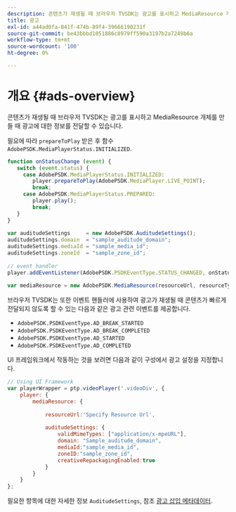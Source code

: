 ```yaml
---
description: 콘텐츠가 재생될 때 브라우저 TVSDK는 광고를 표시하고 MediaResource 개체를 만들 때 광고에 대한 정보를 전달할 수 있습니다.
title: 광고
exl-id: a44ad0fa-841f-474b-89f4-39666190231f
source-git-commit: be43bbbd1051886c8979ff590a3197b2a7249b6a
workflow-type: tm+mt
source-wordcount: '100'
ht-degree: 0%

---
```


# 개요 {#ads-overview}

콘텐츠가 재생될 때 브라우저 TVSDK는 광고를 표시하고 MediaResource 개체를 만들 때 광고에 대한 정보를 전달할 수 있습니다.

필요에 따라 `prepareToPlay` 받은 후 함수 `AdobePSDK.MediaPlayerStatus.INITIALIZED`.

```js
function onStatusChange (event) { 
   switch (event.status) { 
     case AdobePSDK.MediaPlayerStatus.INITIALIZED: 
        player.prepareToPlay(AdobePSDK.MediaPlayer.LIVE_POINT); 
        break; 
     case AdobePSDK.MediaPlayerStatus.PREPARED: 
        player.play(); 
        break; 
   } 
} 
 
var auditudeSettings     = new AdobePSDK.AuditudeSettings(); 
auditudeSettings.domain  = "sample_auditude_domain"; 
auditudeSettings.mediaId = "sample_media_id"; 
auditudeSettings.zoneId  = "sample_zone_id"; 
 
// event handler 
player.addEventListener(AdobePSDK.PSDKEventType.STATUS_CHANGED, onStatusChange); 
 
var mediaResource = new AdobePSDK.MediaResource(resourceUrl, resourceType, auditudeSettings, false);
```

브라우저 TVSDK는 또한 이벤트 핸들러에 사용하여 광고가 재생될 때 콘텐츠가 빠르게 전달되지 않도록 할 수 있는 다음과 같은 광고 관련 이벤트를 제공합니다.

* `AdobePSDK.PSDKEventType.AD_BREAK_STARTED`
* `AdobePSDK.PSDKEventType.AD_BREAK_COMPLETED`
* `AdobePSDK.PSDKEventType.AD_STARTED`
* `AdobePSDK.PSDKEventType.AD_COMPLETED`

UI 프레임워크에서 작동하는 것을 보려면 다음과 같이 구성에서 광고 설정을 지정합니다.

```js
// Using UI Framework 
var playerWrapper = ptp.videoPlayer('.videoDiv', { 
    player: { 
        mediaResource: { 
 
            resourceUrl:'Specify Resource Url', 
 
            auditudeSettings: { 
                validMimeTypes: ["application/x-mpeURL"], 
                domain: "Sample_auditude_domain", 
                mediaId:"sample_media_id", 
                zoneID:"sample_zone_id", 
                creativeRepackagingEnabled:true 
            } 
        } 
    } 
}; 
```

필요한 항목에 대한 자세한 정보 `AuditudeSettings`, 참조 [광고 삽입 메타데이터](../../ad-insertion/ad-insertion-metadata/c-psdk-browser-tvsdk-2.4-ad-insertion-metadata.md).

